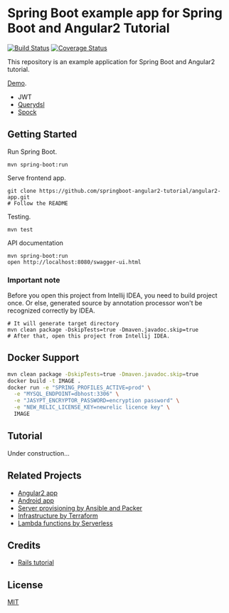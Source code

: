 # Spring Boot example app for Spring Boot and Angular2 Tutorial
 
[![Build Status][travis-image]][travis-url]
[![Coverage Status](https://coveralls.io/repos/github/springboot-angular2-tutorial/boot-app/badge.svg?branch=master)](https://coveralls.io/github/springboot-angular2-tutorial/boot-app?branch=master)

This repository is an example application for Spring Boot and Angular2 tutorial.

[Demo](https://micropost.hana053.com/).

* JWT
* [Querydsl](http://www.querydsl.com/)
* [Spock](http://spockframework.org/)

## Getting Started

Run Spring Boot.

```
mvn spring-boot:run
```

Serve frontend app.

```
git clone https://github.com/springboot-angular2-tutorial/angular2-app.git
# Follow the README
```

Testing.

```
mvn test
```

API documentation

```
mvn spring-boot:run
open http://localhost:8080/swagger-ui.html
```

### Important note

Before you open this project from Intellij IDEA, you need to build project once. Or else, generated source by annotation processor won't be recognized correctly by IDEA.

```
# It will generate target directory
mvn clean package -DskipTests=true -Dmaven.javadoc.skip=true
# After that, open this project from Intellij IDEA.
```

## Docker Support

```bash
mvn clean package -DskipTests=true -Dmaven.javadoc.skip=true
docker build -t IMAGE .
docker run -e "SPRING_PROFILES_ACTIVE=prod" \
  -e "MYSQL_ENDPOINT=dbhost:3306" \
  -e "JASYPT_ENCRYPTOR_PASSWORD=encryption password" \
  -e "NEW_RELIC_LICENSE_KEY=newrelic licence key" \
  IMAGE
```

## Tutorial

Under construction...

## Related Projects

* [Angular2 app](https://github.com/springboot-angular2-tutorial/angular2-app)
* [Android app](https://github.com/springboot-angular2-tutorial/android-app)
* [Server provisioning by Ansible and Packer](https://github.com/springboot-angular2-tutorial/micropost-provisionings)
* [Infrastructure by Terraform](https://github.com/springboot-angular2-tutorial/micropost-formation)
* [Lambda functions by Serverless](https://github.com/springboot-angular2-tutorial/micropost-functions)

## Credits

* [Rails tutorial](https://github.com/railstutorial/sample_app_rails_4)

## License

[MIT](/LICENSE)

[travis-url]: https://travis-ci.org/springboot-angular2-tutorial/boot-app
[travis-image]: https://travis-ci.org/springboot-angular2-tutorial/boot-app.svg